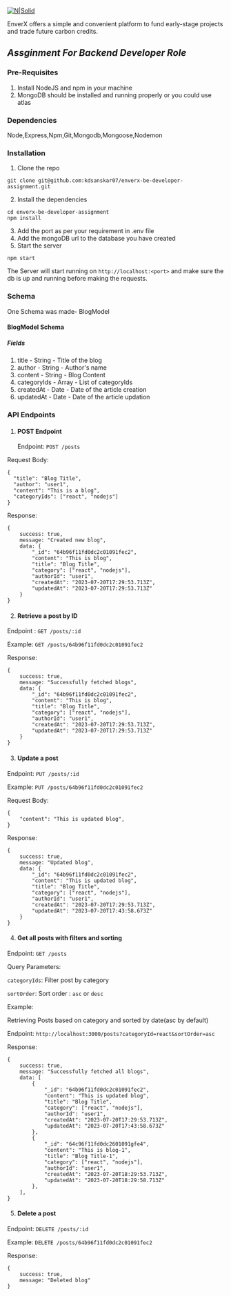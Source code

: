 [![N|Solid](https://iili.io/Hi9giog.png)](https://www.enverx.com/)

EnverX offers a simple and convenient platform to fund early-stage projects
and trade future carbon credits.

## _Assginment For Backend Developer Role_

### Pre-Requisites

1. Install NodeJS and npm in your machine
2. MongoDB should be installed and running properly or you could use atlas

### Dependencies

Node,Express,Npm,Git,Mongodb,Mongoose,Nodemon

### Installation

1. Clone the repo

```
git clone git@github.com:kdsanskar07/enverx-be-developer-assignment.git
```

2. Install the dependencies

```
cd enverx-be-developer-assignment
npm install
```

3. Add the port as per your requirement in .env file
4. Add the mongoDB url to the database you have created
5. Start the server

```
npm start
```

The Server will start running on `http://localhost:<port>` and make sure the db is up and running before making the requests.

### Schema

One Schema was made- BlogModel

#### BlogModel Schema

##### Fields

1. title - String - Title of the blog
2. author - String - Author's name
3. content - String - Blog Content
4. categoryIds - Array - List of categoryIds
5. createdAt - Date - Date of the article creation
6. updatedAt - Date - Date of the article updation

### API Endpoints

1. #### POST Endpoint
   Endpoint: `POST /posts`

Request Body:

```
{
  "title": "Blog Title",
  "author": "user1",
  "content": "This is a blog",
  "categoryIds": ["react", "nodejs"]
}
```

Response:

```
{
    success: true,
    message: "Created new blog",
    data: {
        "_id": "64b96f11fd0dc2c01091fec2",
        "content": "This is blog",
        "title": "Blog Title",
        "category": ["react", "nodejs"],
        "authorId": "user1",
        "createdAt": "2023-07-20T17:29:53.713Z",
        "updatedAt": "2023-07-20T17:29:53.713Z"
    }
}
```

2. #### Retrieve a post by ID

Endpoint : `GET /posts/:id`

Example: `GET /posts/64b96f11fd0dc2c01091fec2`

Response:

```
{
    success: true,
    message: "Successfully fetched blogs",
    data: {
        "_id": "64b96f11fd0dc2c01091fec2",
        "content": "This is blog",
        "title": "Blog Title",
        "category": ["react", "nodejs"],
        "authorId": "user1",
        "createdAt": "2023-07-20T17:29:53.713Z",
        "updatedAt": "2023-07-20T17:29:53.713Z"
    }
}
```

3. #### Update a post

Endpoint: `PUT /posts/:id`

Example: `PUT /posts/64b96f11fd0dc2c01091fec2`

Request Body:

```
{
    "content": "This is updated blog",
}
```

Response:

```
{
    success: true,
    message: "Updated blog",
    data: {
        "_id": "64b96f11fd0dc2c01091fec2",
        "content": "This is updated blog",
        "title": "Blog Title",
        "category": ["react", "nodejs"],
        "authorId": "user1",
        "createdAt": "2023-07-20T17:29:53.713Z",
        "updatedAt": "2023-07-20T17:43:58.673Z"
    }
}
```

4. #### Get all posts with filters and sorting

Endpoint: `GET /posts`

Query Parameters:

`categoryIds`: Filter post by category

`sortOrder`: Sort order : `asc` or `desc`

Example:

Retrieving Posts based on category and sorted by date(asc by default)

Endpoint: `http://localhost:3000/posts?categoryId=react&sortOrder=asc`

Response:

```
{
    success: true,
    message: "Successfully fetched all blogs",
    data: [
        {
            "_id": "64b96f11fd0dc2c01091fec2",
            "content": "This is updated blog",
            "title": "Blog Title",
            "category": ["react", "nodejs"],
            "authorId": "user1",
            "createdAt": "2023-07-20T17:29:53.713Z",
            "updatedAt": "2023-07-20T17:43:58.673Z"
        },
        {
            "_id": "64c96f11fd0dc2601091gfe4",
            "content": "This is blog-1",
            "title": "Blog Title-1",
            "category": ["react", "nodejs"],
            "authorId": "user1",
            "createdAt": "2023-07-20T18:29:53.713Z",
            "updatedAt": "2023-07-20T18:29:58.713Z"
        },
    ],
}
```
5. #### Delete a post

Endpoint: `DELETE /posts/:id`

Example: `DELETE /posts/64b96f11fd0dc2c01091fec2`

Response:

```
{
    success: true,
    message: "Deleted blog"
}
```
